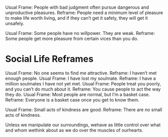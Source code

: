 Usual Frame: People with bad judgment often pursue dangerous and unproductive pleasures. Reframe: People need a minimum level of pleasure to make life worth living, and if they can’t get it safely, they will get it unsafely.

Usual Frame: Some people have no willpower. They are weak.
Reframe: Some people get more pleasure from certain vices than you do.

# Social Life Reframes
Usual Frame: No one seems to find me attractive. Reframe: I haven’t met enough people.
Usual Frame: I have lost my soulmate. Reframe: I have a million soulmates I have not yet met.
Usual Frame: People treat you poorly, and you can’t do much about it. Reframe: You cause people to act the way they do.
Usual Frame: Most people are normal, but I’m a basket case. Reframe: Everyone is a basket case once you get to know them.

Usual Frame: Small acts of kindness are good. Reframe: There are no small acts of kindness.

Unless we manipulate our surroundings, wehave as little control over what and whom wethink about as we do over the muscles of ourhearts.